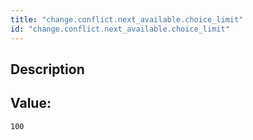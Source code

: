 ```yaml
---
title: "change.conflict.next_available.choice_limit"
id: "change.conflict.next_available.choice_limit"
---
```

## Description



## Value: 
```
100
```